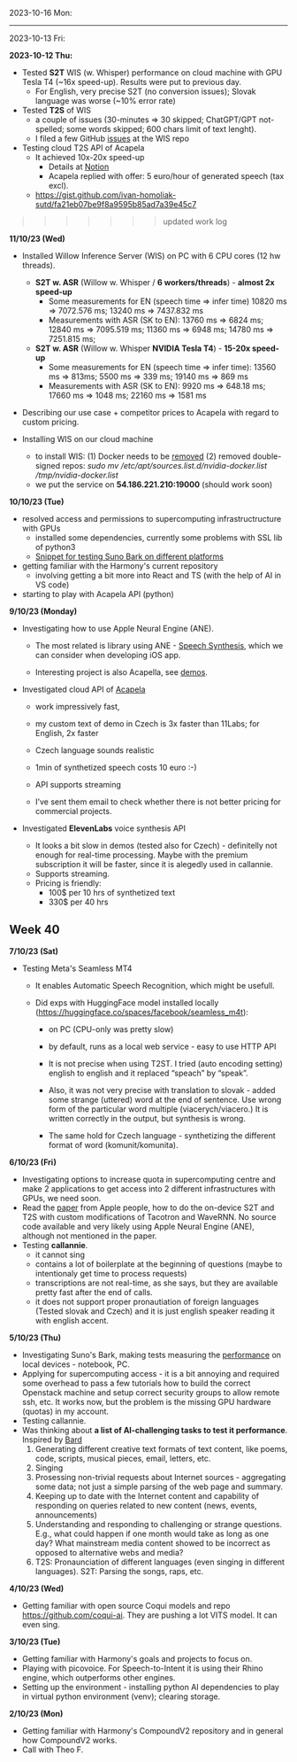 2023-10-16 Mon: 

---

2023-10-13 Fri:


**2023-10-12 Thu:**
  - Tested **S2T** WIS (w. Whisper) performance on cloud machine with GPU Tesla T4 (~16x speed-up). Results were put to previous day. 
    - For English, very precise S2T (no conversion issues); Slovak language was worse (~10% error rate)
  - Tested **T2S** of WIS 
    - a couple of issues (30-minutes => 30 skipped; ChatGPT/GPT not-spelled; some words skipped; 600 chars limit of text lenght).
    - I filed a few GitHub [issues](https://github.com/toverainc/willow-inference-server/issues/created_by/ivan-homoliak-sutd) at the WIS repo
  - Testing cloud T2S API of Acapela
    - It achieved 10x-20x speed-up
      - Details at [Notion](https://www.notion.so/Acapela-S2T-26e27193c8534b6cb7af7db37bf925a8?pvs=4)
      - Acapela replied with offer: 5 euro/hour of generated speech (tax excl).
    - https://gist.github.com/ivan-homoliak-sutd/fa21eb07be9f8a9595b85ad7a39e45c7
>>>>>>> updated work log

**11/10/23 (Wed)** 
- Installed Willow Inference Server (WIS) on PC with 6 CPU cores (12 hw threads). 
  - **S2T w. ASR** (Willow w. Whisper / **6 workers/threads**) -  **almost 2x speed-up**
    - Some measurements for EN  (speech time => infer time) 10820 ms => 7072.576 ms; 13240 ms => 7437.832 ms
    - Measurements with ASR (SK to EN): 13760 ms => 6824 ms; 12840 ms => 7095.519 ms; 11360 ms => 6948 ms; 14780 ms => 7251.815 ms; 
  - **S2T w. ASR** (Willow w. Whisper **NVIDIA Tesla T4**) - **15-20x speed-up**
    - Some measurements for EN  (speech time => infer time): 13560 ms => 813ms; 5500 ms => 339 ms; 19140 ms => 869 ms
    - Measurements with ASR (SK to EN): 9920 ms => 648.18 ms; 17660 ms => 1048 ms; 22160 ms => 1581 ms

- Describing our use case + competitor prices to Acapela with regard to custom pricing. 
- Installing WIS on our cloud machine 
  - to install WIS: 
    (1) Docker needs to be [removed](https://g.co/bard/share/73fa269c3f23)
    (2) removed double-signed repos:  *sudo mv /etc/apt/sources.list.d/nvidia-docker.list /tmp/nvidia-docker.list*
  - we put the service on **54.186.221.210:19000** (should work soon)

**10/10/23 (Tue)**
- resolved access and permissions to supercomputing infrastructructure with GPUs
  - installed some dependencies, currently some problems with SSL lib of python3
  - [Snippet for testing Suno Bark on different platforms](https://gist.github.com/ivan-homoliak-sutd/4be715812314668603ac780c72f11f04)
- getting familiar with the Harmony's current repository
  - involving getting a bit more into React and TS (with the help of AI in VS code)
- starting to play with Acapela API (python)


**9/10/23 (Monday)**
- Investigating how to use Apple Neural Engine (ANE). 
  
  - The most related is library using ANE - [Speech Synthesis](https://developer.apple.com/documentation/avfoundation/speech_synthesis "smartCard-inline"), which we can consider when developing iOS app.

   - Interesting project is also Acapella, see [demos](https://www.acapela-group.com/demos/ "smartCard-inline").
 
- Investigated cloud API of [Acapela](https://www.acapela-group.com/demos/)
  -  work impressively fast,

  - my custom text of demo in Czech is 3x faster than 11Labs; for English, 2x faster

  - Czech language sounds realistic

  - 1min of synthetized speech costs 10 euro :-)

  - API supports streaming
  - I’ve sent them email to check whether there is not better pricing for commercial projects.

- Investigated **ElevenLabs** voice synthesis API
  - It looks a bit slow in demos (tested also for Czech) - definitelly not enough for real-time processing. Maybe with the premium subscription it will be faster, since it is alegedly used in callannie.
  - Supports streaming.
  - Pricing is friendly:
    - 100$ per 10 hrs of synthetized text
    - 330$ per 40 hrs






## Week 40 

**7/10/23 (Sat)**
- Testing Meta's Seamless MT4
  - It enables Automatic Speech Recognition, which might be usefull.

  - Did exps with HuggingFace model installed locally (https://huggingface.co/spaces/facebook/seamless_m4t):
    - on PC (CPU-only was pretty slow)
    - by default, runs as a local web service - easy to use HTTP API  

    - It is not precise when using T2ST. I tried (auto encoding setting) english to english and it replaced “speach” by “speak”.

    - Also, it was not very precise with translation to slovak - added some strange (uttered) word at the end of sentence. Use wrong form of the particular word multiple (viacerych/viacero.) It is written correctly in the output, but synthesis is wrong. 
    - The same hold for Czech language - synthetizing the different format of word (komunit/komunita).

**6/10/23 (Fri)**
- Investigating options to increase quota in supercomputing centre and make 2 applications to get access into 2 different infrastructures with GPUs, we need soon. 
- Read the [paper](https://arxiv.org/pdf/2109.08710.pdf) from Apple people, how to do the on-device S2T and T2S with custom modifications of Tacotron and WaveRNN. No source code available and very likely using Apple Neural Engine (ANE), although not mentioned in the paper.
- Testing **callannie**.
  - it cannot sing
  - contains a lot of boilerplate at the beginning of questions (maybe to intentionaly get time to process requests)
  - transcriptions are not real-time, as she says, but they are available pretty fast after the end of calls.
  - it does not support proper pronautiation of foreign languages (Tested slovak and Czech) and it is just english speaker reading it with english accent.

**5/10/23 (Thu)**
- Investigating Suno's Bark, making tests measuring the [performance](https://docs.google.com/spreadsheets/d/19K1Z4wuYO1eUxwAzibDi4KdvOYjIWkoMsai8dqHaOXE/edit#gid=0) on local devices - notebook, PC. 
- Applying for supercomputing access - it is a bit annoying and required some overhead to pass a few tutorials how to build the correct Openstack machine and setup correct security groups to allow remote ssh, etc. It works now, but the problem is the missing GPU hardware (quotas) in my account.
- Testing callannie.
- Was thinking about **a list of AI-challenging tasks to test it performance**. Inspired by [Bard](https://bard.google.com/share/a0169941d76e)
  1. Generating different creative text formats of text content, like poems, code, scripts, musical pieces, email, letters, etc.
  2. Singing
  3. Prosessing non-trivial requests about Internet sources - aggregating some data; not just a simple parsing of the web page and summary.
  4.  Keeping up to date with the Internet content and capability of responding on queries related to new content (news, events, announcements)
  5. Understanding and responding to challenging or strange questions. E.g., what could happen if one month would take as long as one day? What mainstream media content showed to be incorrect as opposed to alternative webs and media?
  6.  T2S: Pronaunciation of different languages (even singing in different languages). S2T: Parsing the songs, raps, etc.

**4/10/23 (Wed)**
- Getting familiar with open source Coqui models and repo https://github.com/coqui-ai. They are pushing a lot VITS model. It can even sing.
  

**3/10/23 (Tue)**
- Getting familiar with Harmony's goals and projects to focus on.
- Playing with picovoice. For Speech-to-Intent it is using their Rhino engine, which outperforms other engines.
- Setting up the environment - installing python  AI dependencies to play in virtual python environment (venv); clearing storage.

**2/10/23 (Mon)**
- Getting familiar with Harmony's CompoundV2 repository and in general how CompoundV2 works. 
- Call with Theo F.


